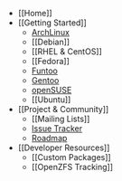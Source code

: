 * [[Home]]
* [[Getting Started]]
  * [ArchLinux][arch]
  * [[Debian]]
  * [[RHEL & CentOS]]
  * [[Fedora]]
  * [Funtoo][funtoo]
  * [Gentoo][gentoo]
  * [openSUSE][opensuse]
  * [[Ubuntu]]
* [[Project & Community]]
  * [[Mailing Lists]]
  * [Issue Tracker][issues]
  * [Roadmap][roadmap]
* [[Developer Resources]]
  * [[Custom Packages]]
  * [[OpenZFS Tracking]]

[arch]: https://wiki.archlinux.org/index.php/ZFS
[funtoo]: http://www.funtoo.org/ZFS_Fun
[gentoo]: https://wiki.gentoo.org/wiki/ZFS
[opensuse]: https://software.opensuse.org/package/zfs
[issues]: https://github.com/zfsonlinux/zfs/issues
[roadmap]: https://github.com/zfsonlinux/zfs/milestones
